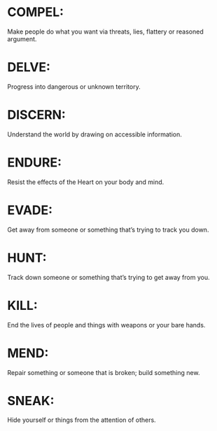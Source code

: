# COMPEL: 
Make people do what you want via threats, lies, flattery or reasoned argument.

# DELVE: 
Progress into dangerous or unknown territory.

# DISCERN: 
Understand the world by drawing on accessible information.

# ENDURE: 
Resist the effects of the Heart on your body and mind.

# EVADE: 
Get away from someone or something that’s trying to track you down.

# HUNT: 
Track down someone or something that’s trying to get away from you.

# KILL: 
End the lives of people and things with weapons or your bare hands.

# MEND: 
Repair something or someone that is broken; build something new.

# SNEAK: 
Hide yourself or things from the attention of others.